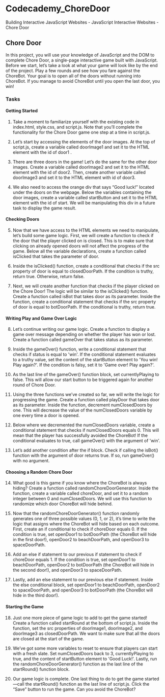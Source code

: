 # Codecademy_ChoreDoor
Building Interactive JavaScript Websites - JavaScript Interactive Websites - Chore Door

## Chore Door
In this project, you will use your knowledge of JavaScript and the DOM to complete Chore Door, a single-page interactive game built with JavaScript. Before we start, let’s take a look at what your game will look like by the end of the project. Play a few rounds and see how you fare against the ChoreBot. Your goal is to open all of the doors without running into ChoreBot. If you manage to avoid ChoreBot until you open the last door, you win!

### Tasks
#### Getting Started
1. Take a moment to familiarize yourself with the existing code in index.html, style.css, and script.js.
Note that you’ll complete the functionality for the Chore Door game one step at a time in script.js.

2. Let’s start by accessing the elements of the door images. At the top of script.js, create a variable called doorImage1 and set it to the HTML element with the id of door1 .

3. There are three doors in the game! Let’s do the same for the other door images.
Create a variable called doorImage2 and set it to the HTML element with the id of door2. Then, create another variable called doorImage3 and set it to the HTML element with id of door3.

4. We also need to access the orange div that says “Good luck!” located under the doors on the webpage. Below the variables containing the door images, create a variable called startButton and set it to the HTML element with the id of start.
We will be manipulating this div in a future task to display the game result.

#### Checking Doors
5. Now that we have access to the HTML elements we need to manipulate, let’s build some game logic.
First, we will create a function to check if the door that the player clicked on is closed. This is to make sure that clicking on already opened doors will not affect the progress of the game.
Below all the variable declarations, create a function called isClicked that takes the parameter of door.

6. Inside the isClicked() function, create a conditional that checks if the src property of door is equal to closedDoorPath. If the condition is truthy, return true. Otherwise, return false.

7. Next, we will create another function that checks if the player clicked on the Chore Door! The logic will be similar to the isClicked() function.
Create a function called isBot that takes door as its parameter. Inside the function, create a conditional statement that checks if the src property of door is equal to botDoorPath. If the conditional is truthy, return true.

#### Writing Play and Game Over Logic
8. Let’s continue writing our game logic.
Create a function to display a game over message depending on whether the player has won or lost. Create a function called gameOver that takes status as its parameter.

9. Inside the gameOver() function, write a conditional statement that checks if status is equal to 'win'.
If the conditional statement evaluates to a truthy value, set the content of the startButton element to 'You win! Play again?'. If the condition is falsy, set it to 'Game over! Play again?'.

10. As the last line of the gameOver() function block, set currentlyPlaying to false. This will allow our start button to be triggered again for another round of Chore Door.

11. Using the three functions we’ve created so far, we will write the logic for progressing the game.
Create a function called playDoor that takes door as its parameter. Inside the function, decrement numClosedDoors by one. This will decrease the value of the numClosedDoors variable by one every time a door is opened.

12. Below where we decremented the numClosedDoors variable, create a conditional statement that checks if numClosedDoors equals 0. This will mean that the player has successfully avoided the ChoreBot! If the conditional evaluates to true, call gameOver() with the argument of 'win'.

13. Let’s add another condition after the if block. Check if calling the isBot() function with the argument of door returns true. If so, run gameOver() with no argument.

#### Choosing a Random Chore Door
14. What good is this game if you know where the ChoreBot is always hiding?
Create a function called randomChoreDoorGenerator. Inside the function, create a variable called choreDoor, and set it to a random integer between 0 and numClosedDoors.
We will use this function to randomize which door ChoreBot will hide behind.

15. Now that the randomChoreDoorGenerator() function randomly generates one of three possible values (0, 1, or 2), it’s time to write the logic that assigns where the ChoreBot will hide based on each outcome.
First, create an if conditional to check if choreDoor equals 0. If the condition is true, set openDoor1 to botDoorPath (the ChoreBot will hide in the first door!), openDoor2 to beachDoorPath, and openDoor3 to spaceDoorPath.

16. Add an else if statement to our previous if statement to check if choreDoor equals 1. If the condition is true, set openDoor1 to beachDoorPath, openDoor2 to botDoorPath (the ChoreBot will hide in the second door!), and openDoor3 to spaceDoorPath.

17. Lastly, add an else statement to our previous else if statement. Inside the else conditional block, set openDoor1 to beachDoorPath, openDoor2 to spaceDoorPath, and openDoor3 to botDoorPath (the ChoreBot will hide in the third door!).

#### Starting the Game
18. Just one more piece of game logic to add to get the game started!
Create a function called startRound at the bottom of script.js. Inside the function, set the src properties of doorImage1, doorImage2, and doorImage3 as closedDoorPath. We want to make sure that all the doors are closed at the start of the game.

19. We’ve got some more variables to reset to ensure that players can start with a fresh slate. Set numClosedDoors back to 3, currentlyPlaying to true, and the content of startButton element to 'Good Luck!'.
Lastly, run the randomChoreDoorGenerator() function as the last line of the startRound() function block.

20. Our game logic is complete. One last thing to do to get the game started—call the startRound() function as the last line of script.js.
Click the “Save” button to run the game. Can you avoid the ChoreBot?
